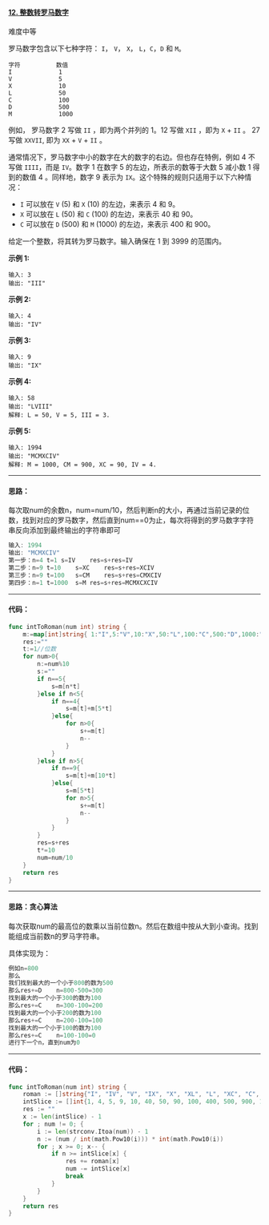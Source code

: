 #### [12. 整数转罗马数字](https://leetcode-cn.com/problems/integer-to-roman/)

难度中等

罗马数字包含以下七种字符： `I`， `V`， `X`， `L`，`C`，`D` 和 `M`。

```
字符          数值
I             1
V             5
X             10
L             50
C             100
D             500
M             1000
```

例如， 罗马数字 2 写做 `II` ，即为两个并列的 1。12 写做 `XII` ，即为 `X` + `II` 。 27 写做 `XXVII`, 即为 `XX` + `V` + `II` 。

通常情况下，罗马数字中小的数字在大的数字的右边。但也存在特例，例如 4 不写做 `IIII`，而是 `IV`。数字 1 在数字 5 的左边，所表示的数等于大数 5 减小数 1 得到的数值 4 。同样地，数字 9 表示为 `IX`。这个特殊的规则只适用于以下六种情况：

- `I` 可以放在 `V` (5) 和 `X` (10) 的左边，来表示 4 和 9。
- `X` 可以放在 `L` (50) 和 `C` (100) 的左边，来表示 40 和 90。 
- `C` 可以放在 `D` (500) 和 `M` (1000) 的左边，来表示 400 和 900。

给定一个整数，将其转为罗马数字。输入确保在 1 到 3999 的范围内。

**示例 1:**

```
输入: 3
输出: "III"
```

**示例 2:**

```
输入: 4
输出: "IV"
```

**示例 3:**

```
输入: 9
输出: "IX"
```

**示例 4:**

```
输入: 58
输出: "LVIII"
解释: L = 50, V = 5, III = 3.
```

**示例 5:**

```
输入: 1994
输出: "MCMXCIV"
解释: M = 1000, CM = 900, XC = 90, IV = 4.
```



------

#### 思路：

每次取num的余数n，num=num/10，然后判断n的大小，再通过当前记录的位数，找到对应的罗马数字，然后直到num==0为止，每次将得到的罗马数字字符串反向添加到最终输出的字符串即可

```go
输入: 1994
输出: "MCMXCIV"
第一步：n=4	t=1	s=IV	res=s+res=IV
第二步：n=9	t=10	s=XC	res=s+res=XCIV
第三步：n=9	t=100	s=CM	res=s+res=CMXCIV
第四步：n=1	t=1000	s=M	res=s+res=MCMXCXCIV
```



------

#### 代码：

```go
func intToRoman(num int) string {
    m:=map[int]string{ 1:"I",5:"V",10:"X",50:"L",100:"C",500:"D",1000:"M",}
    res:=""
    t:=1//位数
    for num>0{
        n:=num%10
        s:=""
        if n==5{
            s=m[n*t]
        }else if n<5{
            if n==4{
                s=m[t]+m[5*t]
            }else{
                for n>0{
                    s+=m[t]
                    n--
                }
            }
        }else if n>5{
            if n==9{
                s=m[t]+m[10*t]
            }else{
                s=m[5*t]
                for n>5{
                    s+=m[t]
                    n--
                }
            }
        }
        res=s+res
        t*=10
        num=num/10
    }
    return res
}

```



------

#### 思路：贪心算法

每次获取num的最高位的数乘以当前位数n。然后在数组中按从大到小查询。找到能组成当前数n的罗马字符串。

具体实现为：

```go
例如n=800
那么
我们找到最大的一个小于800的数为500
那么res+=D	n=800-500=300
找到最大的一个小于300的数为100
那么res+=C	n=300-100=200
找到最大的一个小于200的数为100
那么res+=C	n=200-100=100
找到最大的一个小于100的数为100
那么res+=C	n=100-100=0
进行下一个n，直到num为0
```



------

#### 代码：

```go
func intToRoman(num int) string {
	roman := []string{"I", "IV", "V", "IX", "X", "XL", "L", "XC", "C", "CD", "D", "CM", "M"}
	intSlice := []int{1, 4, 5, 9, 10, 40, 50, 90, 100, 400, 500, 900, 1000}
	res := ""
    x := len(intSlice) - 1
	for ; num != 0; {
		i := len(strconv.Itoa(num)) - 1
		n := (num / int(math.Pow10(i))) * int(math.Pow10(i))
		for ; x >= 0; x-- {
			if n >= intSlice[x] {
				res += roman[x]
				num -= intSlice[x]
				break
			}
		}
	}
	return res
}

```


